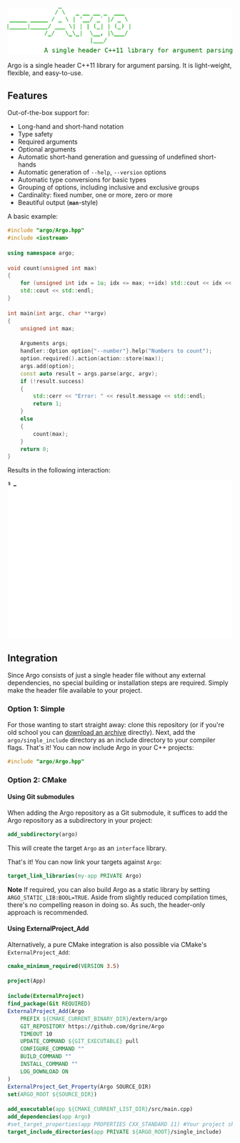 ![logo](data/argo.png)

Argo is a single header C++11 library for argument parsing. It is light-weight, flexible, and easy-to-use.

## Features

Out-of-the-box support for:

* Long-hand and short-hand notation
* Type safety
* Required arguments
* Optional arguments
* Automatic short-hand generation and guessing of undefined short-hands
* Automatic generation of `--help`, `--version` options
* Automatic type conversions for basic types
* Grouping of options, including inclusive and exclusive groups
* Cardinality: fixed number, one or more, zero or more
* Beautiful output (__`man`__-style)

A basic example:

```C++
#include "argo/Argo.hpp"
#include <iostream>

using namespace argo;

void count(unsigned int max)
{
    for (unsigned int idx = 1u; idx <= max; ++idx) std::cout << idx << " ";
    std::cout << std::endl;
}

int main(int argc, char **argv)
{
    unsigned int max;
    
    Arguments args;
    handler::Option option{"--number"}.help("Numbers to count");
    option.required().action(action::store(max));
    args.add(option);
    const auto result = args.parse(argc, argv);
    if (!result.success)
    {
        std::cerr << "Error: " << result.message << std::endl;
        return 1;
    }
    else
    {
        count(max);
    }
    return 0;
}
```

Results in the following interaction:

![logo](data/demo.gif)


## Integration

Since Argo consists of just a single header file without any external dependencies, no special building or installation steps are required. Simply make the header file available to your project.

### Option 1: Simple

For those wanting to start straight away: clone this repository (or if you're old school you can [download an archive](...) directly). Next, add the `argo/single_include` directory as an include directory to your compiler flags. That's it! You can now include Argo in your C++ projects:

```C++
#include "argo/Argo.hpp"
```

### Option 2: CMake

#### Using Git submodules

When adding the Argo repository as a Git submodule, it suffices to add the Argo repository as a subdirectory in your project:

```CMake
add_subdirectory(argo)
```
This will create the target `Argo` as an `interface` library.

That's it! You can now link your targets against `Argo`:

```CMake
target_link_libraries(my-app PRIVATE Argo)
```

__Note__ If required, you can also build Argo as a static library by setting `ARGO_STATIC_LIB:BOOL=TRUE`. Aside from slightly reduced compilation times, there's no compelling reason in doing so. As such, the header-only approach is recommended.

#### Using ExternalProject_Add

Alternatively, a pure CMake integration is also possible via CMake's `ExternalProject_Add`:

```CMake
cmake_minimum_required(VERSION 3.5)

project(App)

include(ExternalProject)
find_package(Git REQUIRED)
ExternalProject_Add(Argo
    PREFIX ${CMAKE_CURRENT_BINARY_DIR}/extern/argo
    GIT_REPOSITORY https://github.com/dgrine/Argo
    TIMEOUT 10
    UPDATE_COMMAND ${GIT_EXECUTABLE} pull
    CONFIGURE_COMMAND ""
    BUILD_COMMAND ""
    INSTALL_COMMAND ""
    LOG_DOWNLOAD ON
)
ExternalProject_Get_Property(Argo SOURCE_DIR)
set(ARGO_ROOT ${SOURCE_DIR})

add_executable(app ${CMAKE_CURRENT_LIST_DIR}/src/main.cpp)
add_dependencies(app Argo)
#set_target_properties(app PROPERTIES CXX_STANDARD 11) #Your project should be C++ >= 11
target_include_directories(app PRIVATE ${ARGO_ROOT}/single_include)

```

